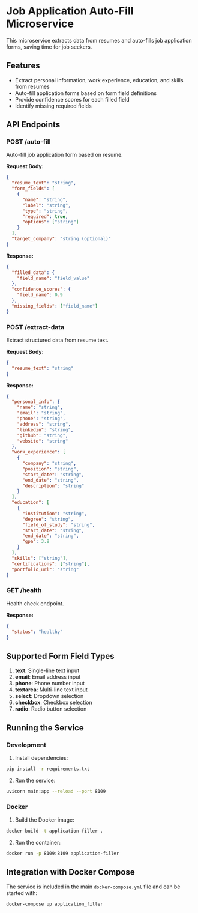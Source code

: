# Job Application Auto-Fill Microservice

This microservice extracts data from resumes and auto-fills job application forms, saving time for job seekers.

## Features

- Extract personal information, work experience, education, and skills from resumes
- Auto-fill application forms based on form field definitions
- Provide confidence scores for each filled field
- Identify missing required fields

## API Endpoints

### POST /auto-fill

Auto-fill job application form based on resume.

**Request Body:**
```json
{
  "resume_text": "string",
  "form_fields": [
    {
      "name": "string",
      "label": "string",
      "type": "string",
      "required": true,
      "options": ["string"]
    }
  ],
  "target_company": "string (optional)"
}
```

**Response:**
```json
{
  "filled_data": {
    "field_name": "field_value"
  },
  "confidence_scores": {
    "field_name": 0.9
  },
  "missing_fields": ["field_name"]
}
```

### POST /extract-data

Extract structured data from resume text.

**Request Body:**
```json
{
  "resume_text": "string"
}
```

**Response:**
```json
{
  "personal_info": {
    "name": "string",
    "email": "string",
    "phone": "string",
    "address": "string",
    "linkedin": "string",
    "github": "string",
    "website": "string"
  },
  "work_experience": [
    {
      "company": "string",
      "position": "string",
      "start_date": "string",
      "end_date": "string",
      "description": "string"
    }
  ],
  "education": [
    {
      "institution": "string",
      "degree": "string",
      "field_of_study": "string",
      "start_date": "string",
      "end_date": "string",
      "gpa": 3.8
    }
  ],
  "skills": ["string"],
  "certifications": ["string"],
  "portfolio_url": "string"
}
```

### GET /health

Health check endpoint.

**Response:**
```json
{
  "status": "healthy"
}
```

## Supported Form Field Types

1. **text**: Single-line text input
2. **email**: Email address input
3. **phone**: Phone number input
4. **textarea**: Multi-line text input
5. **select**: Dropdown selection
6. **checkbox**: Checkbox selection
7. **radio**: Radio button selection

## Running the Service

### Development

1. Install dependencies:
```bash
pip install -r requirements.txt
```

2. Run the service:
```bash
uvicorn main:app --reload --port 8109
```

### Docker

1. Build the Docker image:
```bash
docker build -t application-filler .
```

2. Run the container:
```bash
docker run -p 8109:8109 application-filler
```

## Integration with Docker Compose

The service is included in the main `docker-compose.yml` file and can be started with:
```bash
docker-compose up application_filler
```